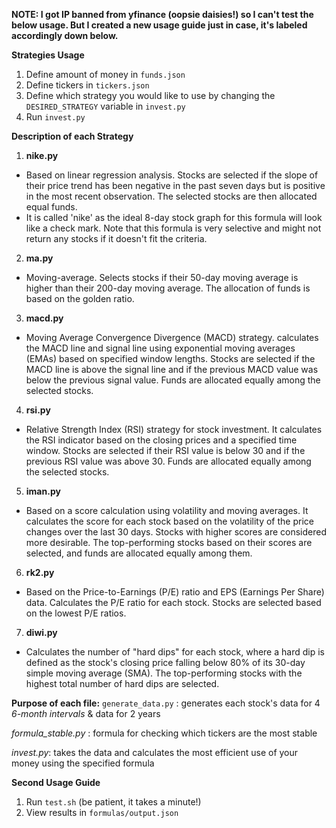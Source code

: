 **NOTE: I got IP banned from yfinance (oopsie daisies!) so I can't test the below usage. But I created a new usage guide just in case, it's labeled accordingly down below.**

**Strategies Usage**

1. Define amount of money in ``funds.json``
2. Define tickers in ``tickers.json``
3. Define which strategy you would like to use by changing the ``DESIRED_STRATEGY`` variable in ``invest.py``
4. Run ``invest.py``

**Description of each Strategy**

1. **nike.py**
- Based on linear regression analysis. Stocks are selected if the slope of their price trend has been negative in the past seven days but is positive in the most recent observation. The selected stocks are then allocated equal funds.
- It is called 'nike' as the ideal 8-day stock graph for this formula will look like a check mark. Note that this formula is very selective and might not return any stocks if it doesn't fit the criteria.

2. **ma.py**
- Moving-average. Selects stocks if their 50-day moving average is higher than their 200-day moving average. The allocation of funds is based on the golden ratio.

3. **macd.py**
- Moving Average Convergence Divergence (MACD) strategy. calculates the MACD line and signal line using exponential moving averages (EMAs) based on specified window lengths. Stocks are selected if the MACD line is above the signal line and if the previous MACD value was below the previous signal value. Funds are allocated equally among the selected stocks.

4. **rsi.py**
- Relative Strength Index (RSI) strategy for stock investment. It calculates the RSI indicator based on the closing prices and a specified time window. Stocks are selected if their RSI value is below 30 and if the previous RSI value was above 30. Funds are allocated equally among the selected stocks.

5. **iman.py**
- Based on a score calculation using volatility and moving averages. It calculates the score for each stock based on the volatility of the price changes over the last 30 days. Stocks with higher scores are considered more desirable. The top-performing stocks based on their scores are selected, and funds are allocated equally among them.

6. **rk2.py**
- Based on the Price-to-Earnings (P/E) ratio and EPS (Earnings Per Share) data. Calculates the P/E ratio for each stock. Stocks are selected based on the lowest P/E ratios. 

7. **diwi.py**
- Calculates the number of "hard dips" for each stock, where a hard dip is defined as the stock's closing price falling below 80% of its 30-day simple moving average (SMA). The top-performing stocks with the highest total number of hard dips are selected.




**Purpose of each file:**
``generate_data.py`` : generates each stock's data for 4 *6-month intervals* & data for 2 years

*formula_stable.py* : formula for checking which tickers are the most stable

*invest.py*: takes the data and calculates the most efficient use of your money using the specified formula


**Second Usage Guide**

1. Run ``test.sh`` (be patient, it takes a minute!)
2. View results in ``formulas/output.json``